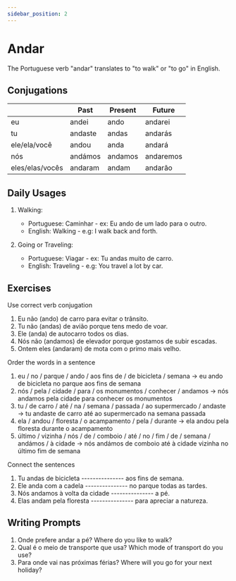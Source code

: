 ```yaml
---
sidebar_position: 2
---
```


# Andar

The Portuguese verb "andar" translates to "to walk" or "to go" in English.

## Conjugations

|                 | Past    | Present | Future    |
| --------------- | ------- | ------- | --------- |
| eu              | andei   | ando    | andarei   |
| tu              | andaste | andas   | andarás   |
| ele/ela/você    | andou   | anda    | andará    |
| nós             | andámos | andamos | andaremos |
| eles/elas/vocês | andaram | andam   | andarão   |

## Daily Usages

1. Walking:

   - Portuguese: Caminhar - ex: Eu ando de um lado para o outro.
   - English: Walking - e.g: I walk back and forth.

2. Going or Traveling:

   - Portuguese: Viagar - ex: Tu andas muito de carro.
   - English: Traveling - e.g: You travel a lot by car.

## Exercises

Use correct verb conjugation

1. Eu não (ando) de carro para evitar o trânsito.
2. Tu não (andas) de avião porque tens medo de voar.
3. Ele (anda) de autocarro todos os dias.
4. Nós não (andamos) de elevador porque gostamos de subir escadas.
5. Ontem eles (andaram) de mota com o primo mais velho.

Order the words in a sentence

1. eu / no / parque / ando / aos fins de / de bicicleta / semana -> eu ando de bicicleta no parque aos fins de semana
2. nós / pela / cidade / para / os monumentos / conhecer / andamos -> nós andamos pela cidade para conhecer os monumentos
3. tu / de carro / até / na / semana / passada / ao supermercado / andaste -> tu andaste de carro até ao supermercado na semana passada
4. ela / andou / floresta / o acampamento / pela / durante -> ela andou pela floresta durante o acampamento
5. último / vizinha / nós / de / comboio / até / no / fim / de / semana / andámos / à cidade -> nós andámos de comboio até à cidade vizinha no último fim de semana

Connect the sentences

1. Tu andas de bicicleta --------------- aos fins de semana.
2. Ele anda com a cadela --------------- no parque todas as tardes.
3. Nós andamos à volta da cidade --------------- a pé.
4. Elas andam pela floresta --------------- para apreciar a natureza.

## Writing Prompts

1. Onde prefere andar a pé? Where do you like to walk?
2. Qual é o meio de transporte que usa? Which mode of transport do you use?
3. Para onde vai nas próximas férias? Where will you go for your next holiday?
